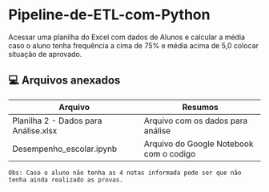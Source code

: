 # Pipeline-de-ETL-com-Python
Acessar uma planilha do Excel com dados de Alunos e calcular a média caso o aluno tenha frequência a cima de 75% e média acima de 5,0 colocar situação de aprovado.

## 💻 Arquivos anexados

|  Arquivo                              |  Resumos                                          |
|---------------------------------------|---------------------------------------------------|
| Planilha 2 - Dados para Análise.xlsx  | Arquivo com os dados para análise                 |
| Desempenho_escolar.ipynb              | Arquivo do Google Notebook com o codigo           |  

```
Obs: Caso o aluno não tenha as 4 notas informada pode ser que não tenha ainda realizado as provas. 
```
